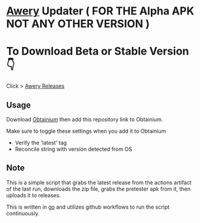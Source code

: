 # [Awery](https://github.com/MrBoomDeveloper/Awery) Updater ( FOR THE Alpha APK NOT ANY OTHER VERSION )

# To Download Beta or Stable Version 👇

Click > [Awery Releases](https://github.com/MrBoomDeveloper/Awery/releases)


## Usage

Download [Obtainium](https://github.com/ImranR98/Obtainium) then add this repository link to Obtainium.

Make sure to toggle these settings when you add it to Obtainium
- Verify the 'latest' tag
- Reconcile string with version detected from OS

## Note
This is a simple script that grabs the latest release from the actions artifact of the last run, downloads the zip file, grabs the pretester apk from it, then uploads it to releases.

This is written in [go](https://go.dev/) and utilizes github workflows to run the script continuously.
